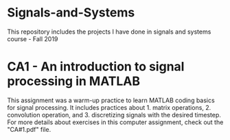 # Signals-and-Systems
 This repository includes the projects I have done in signals and systems course - Fall 2019

# CA1 - An introduction to signal processing in MATLAB
This assignment was a warm-up practice to learn MATLAB coding basics for signal processing. It includes practices about 1. matrix operations, 2. convolution operation, and 3. discretizing signals with the desired timestep. For more details about exercises in this computer assignment, check out the "CA#1.pdf" file.